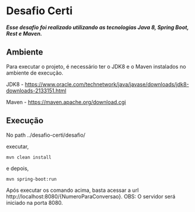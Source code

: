 # Desafio Certi

_**Esse desafio foi realizado utilizando as tecnologias Java 8, Spring Boot, Rest e Maven.**_

## Ambiente

Para executar o projeto, é necessário ter o JDK8 e o Maven instalados no ambiente de execução.

JDK8 - https://www.oracle.com/technetwork/java/javase/downloads/jdk8-downloads-2133151.html

Maven - https://maven.apache.org/download.cgi

## Execução

No path ../desafio-certi/desafio/

executar,

`mvn clean install`

e depois,

`mvn spring-boot:run`

Após executar os comando acima, basta acessar a url http://localhost:8080/{NumeroParaConversao}.
OBS: O servidor será iniciado na porta 8080.
